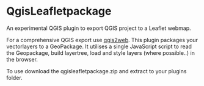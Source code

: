 # QgisLeafletpackage
An experimental QGIS plugin to export QGIS project to a Leaflet webmap.

For a comprehensive QGIS export use [qgis2web](https://github.com/tomchadwin/qgis2web).
This plugin packages your vectorlayers to a GeoPackage. It utilises a single JavaScript script to read the Geopackage, build layertree, load and style layers  (where possible..) in the browser.

To use download the qgisleafletpackage.zip and extract to your plugins folder.
